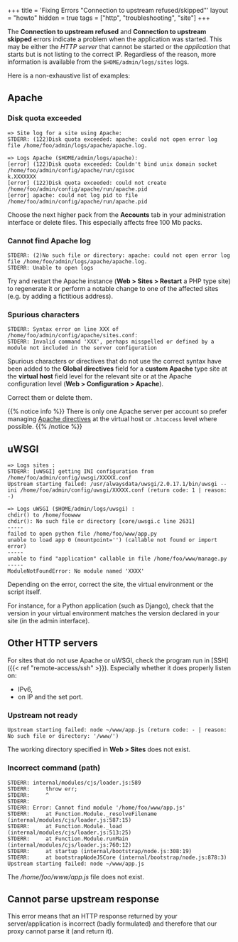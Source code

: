 +++
title = 'Fixing Errors "Connection to upstream refused/skipped"'
layout = "howto"
hidden = true
tags = ["http", "troubleshooting", "site"]
+++

The **Connection to upstream refused** and **Connection to upstream skipped** errors indicate a problem when the application was started. This may be either the *HTTP server* that cannot be started or the *application* that starts but is not listing to the correct IP. Regardless of the reason, more information is available from the `$HOME/admin/logs/sites` logs.

Here is a non-exhaustive list of examples:

## Apache

### Disk quota exceeded

```
=> Site log for a site using Apache:
STDERR: (122)Disk quota exceeded: apache: could not open error log file /home/foo/admin/logs/apache/apache.log.

=> Logs Apache ($HOME/admin/logs/apache):
[error] (122)Disk quota exceeded: Couldn't bind unix domain socket /home/foo/admin/config/apache/run/cgisoc
k.XXXXXXX
[error] (122)Disk quota exceeded: could not create /home/foo/admin/config/apache/run/apache.pid
[error] apache: could not log pid to file /home/foo/admin/config/apache/run/apache.pid
```

Choose the next higher pack from the **Accounts** tab in your administration interface or delete files. This especially affects free 100 Mb packs.

### Cannot find Apache log

```
STDERR: (2)No such file or directory: apache: could not open error log file /home/foo/admin/logs/apache/apache.log.
STDERR: Unable to open logs
```

Try and restart the Apache instance (**Web > Sites > Restart** a PHP type site) to regenerate it or perform a notable change to one of the affected sites (e.g. by adding a fictitious address).

### Spurious characters

```
STDERR: Syntax error on line XXX of /home/foo/admin/config/apache/sites.conf:
STDERR: Invalid command 'XXX', perhaps misspelled or defined by a module not included in the server configuration
```

Spurious characters or directives that do not use the correct syntax have been added to the **Global directives** field for a **custom Apache** type site at the **virtual host** field level for the relevant site or at the Apache configuration level (**Web > Configuration > Apache**).

Correct them or delete them.

{{% notice info %}}
There is only one Apache server per account so prefer managing [Apache directives](https://httpd.apache.org/docs/) at the virtual host or `.htaccess` level where possible.
{{% /notice %}}

## uWSGI

```
=> Logs sites :
STDERR: [uWSGI] getting INI configuration from /home/foo/admin/config/uwsgi/XXXXX.conf
Upstream starting failed: /usr/alwaysdata/uwsgi/2.0.17.1/bin/uwsgi --ini /home/foo/admin/config/uwsgi/XXXXX.conf (return code: 1 | reason: -)

=> Logs uWSGI ($HOME/admin/logs/uwsgi) :
chdir() to /home/foowww
chdir(): No such file or directory [core/uwsgi.c line 2631]
-----
failed to open python file /home/foo/www/app.py
unable to load app 0 (mountpoint='') (callable not found or import error)
-----
unable to find "application" callable in file /home/foo/www/manage.py
-----
ModuleNotFoundError: No module named 'XXXX'
```

Depending on the error, correct the site, the virtual environment or the script itself.

For instance, for a Python application (such as Django), check that the version in your virtual environment matches the version declared in your site (in the admin interface).

## Other HTTP servers

For sites that do not use Apache or uWSGI, check the program run in [SSH]({{< ref "remote-access/ssh" >}}). Especially whether it does properly listen on:

  - IPv6,
  - on IP and the set port.

### Upstream not ready

```
Upstream starting failed: node ~/www/app.js (return code: - | reason: No such file or directory: '/www/')
```

The working directory specified in **Web > Sites** does not exist.

### Incorrect command (path)

```
STDERR: internal/modules/cjs/loader.js:589
STDERR:     throw err;
STDERR:     ^
STDERR: 
STDERR: Error: Cannot find module '/home/foo/www/app.js'
STDERR:     at Function.Module._resolveFilename (internal/modules/cjs/loader.js:587:15)
STDERR:     at Function.Module._load (internal/modules/cjs/loader.js:513:25)
STDERR:     at Function.Module.runMain (internal/modules/cjs/loader.js:760:12)
STDERR:     at startup (internal/bootstrap/node.js:308:19)
STDERR:     at bootstrapNodeJSCore (internal/bootstrap/node.js:878:3)
Upstream starting failed: node ~/www/app.js
```

The */home/foo/www/app.js* file does not exist.

## Cannot parse upstream response

This error means that an HTTP response returned by your server/application is incorrect (badly formulated) and therefore that our proxy cannot parse it (and return it).
